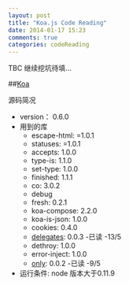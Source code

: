 ```yaml
---
layout: post
title: "Koa.js Code Reading"
date: 2014-01-17 15:23
comments: true
categories: codeReading
---
```

TBC 继续挖坑待填...

##[Koa](https://github.com/koajs/koa)

 
源码简况

 - version： 0.6.0
 - 用到的库
   - escape-html: =1.0.1
   - statuses: =1.0.1
   - accepts: 1.0.0
   - type-is: 1.1.0
   - set-type: 1.0.0
   - finished: 1.1.1
   - co: 3.0.2
   - debug
   - fresh: 0.2.1
   - koa-compose: 2.2.0
   - koa-is-json: 1.0.0
   - cookies: 0.4.0
   - [delegates](https://github.com/visionmedia/node-delegates/blob/master/index.js): 0.0.3 -已读 -13/5
   - dethroy: 1.0.0
   - error-inject: 1.0.0
   - [only](https://github.com/visionmedia/node-only): 0.0.2  -已读 -9/5
 - 运行条件: node 版本大于0.11.9




